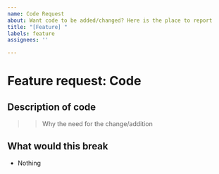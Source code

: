 ```yaml
---
name: Code Request
about: Want code to be added/changed? Here is the place to report
title: "[Feature] "
labels: feature
assignees: ''

---
```


# Feature request: Code

## Description of code

>> Why the need for the change/addition

## What would this break

- Nothing
